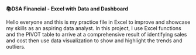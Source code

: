 **📚DSA Financial - Excel with Data and Dashboard**

Hello everyone and this is my practice file in Excel to improve and showcase my skills as an aspiring data analyst. In this project, I use Excel functions and the PIVOT table to arrive at a comprehensive result of identifying sales and cost then use data visualization to show and highlight the trends and outliers.
